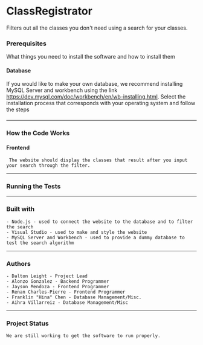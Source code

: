 # ClassRegistrator
Filters out all the classes you don't need using a search for your classes.


### Prerequisites
   What things you need to install the software and how to install them
   
#### Database 
  If you would like to make your own database, we recommend installing MySQL Server and workbench using the link   <https://dev.mysql.com/doc/workbench/en/wb-installing.html>.
  Select the installation process that corresponds with your operating system and follow the steps
	  
####
------
	
### How the Code Works

#### Frontend
     The website should display the classes that result after you input your search through the filter.
     
------	
	
### Running the Tests
	
------

### Built with 
    - Node.js - used to connect the website to the database and to filter the search
    - Visual Studio - used to make and style the website
    - MySQL Server and Workbench - used to provide a dummy database to test the search algorithm

------

### Authors

    - Dalton Leight - Project Lead
    - Alonzo Gonzalez - Backend Programmer
    - Jayson Mendoza - Frontend Programmer
    - Renan Charles-Pierre - Frontend Programmer
    - Franklin "Hina" Chen - Database Management/Misc.
    - Aihra Villarreiz - Database Management/Misc

------

### Project Status
    We are still working to get the software to run properly.
	


